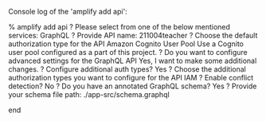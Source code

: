 Console log of the 'amplify add api':

   % amplify add api
   ? Please select from one of the below mentioned services: GraphQL
   ? Provide API name: 211004teacher
   ? Choose the default authorization type for the API Amazon Cognito User Pool
   Use a Cognito user pool configured as a part of this project.
   ? Do you want to configure advanced settings for the GraphQL API Yes, I want to make some additional changes.
   ? Configure additional auth types? Yes
   ? Choose the additional authorization types you want to configure for the API IAM
   ? Enable conflict detection? No
   ? Do you have an annotated GraphQL schema? Yes
   ? Provide your schema file path: ./app-src/schema.graphql

end
